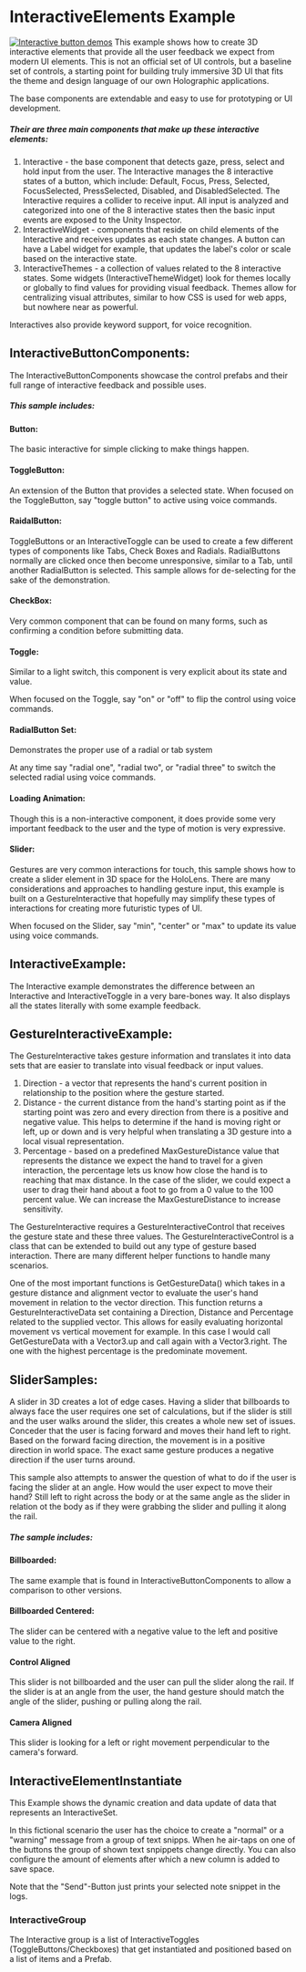# InteractiveElements Example
[![Interactive button demos](/External/ReadMeImages/MRTK_InteractiveButtons.jpg)](/Assets/MixedRealityToolkit-Examples/UX/README_InteractiveButtonComponents.md)
This example shows how to create 3D interactive elements that provide all the user feedback we expect from modern UI elements. This is not an official set of UI controls, but a baseline set of controls, a starting point for building truly immersive 3D UI that fits the theme and design language of our own Holographic applications.

The base components are extendable and easy to use for prototyping or UI development.

##### Their are three main components that make up these interactive elements:

1. Interactive - the base component that detects gaze, press, select and hold input from the user. The Interactive manages the 8 interactive states of a button, which include: Default, Focus, Press, Selected, FocusSelected, PressSelected, Disabled, and DisabledSelected. The Interactive requires a collider to receive input. All input is analyzed and categorized into one of the 8 interactive states then the basic input events are exposed to the Unity Inspector.
2. InteractiveWidget - components that reside on child elements of the Interactive and receives updates as each state changes. A button can have a Label widget for example, that updates the label's color or scale based on the interactive state.
3. InteractiveThemes - a collection of values related to the 8 interactive states. Some widgets (InteractiveThemeWidget) look for themes locally or globally to find values for providing visual feedback. Themes allow for centralizing visual attributes, similar to how CSS is used for web apps, but nowhere near as powerful.

Interactives also provide keyword support, for voice recognition.

## InteractiveButtonComponents:
The InteractiveButtonComponents showcase the control prefabs and their full range of interactive feedback and possible uses.

##### This sample includes:

#### Button:
The basic interactive for simple clicking to make things happen.

#### ToggleButton:
An extension of the Button that provides a selected state. When focused on the ToggleButton, say "toggle button" to active using voice commands.

#### RaidalButton:
ToggleButtons or an InteractiveToggle can be used to create a few different types of components like Tabs, Check Boxes and Radials.
RadialButtons normally are clicked once then become unresponsive, similar to a Tab, until another RadialButton is selected. This sample allows for de-selecting for the sake of the demonstration.

#### CheckBox:
Very common component that can be found on many forms, such as confirming a condition before submitting data.

#### Toggle:
Similar to a light switch, this component is very explicit about its state and value.

When focused on the Toggle, say "on" or "off" to flip the control using voice commands.

#### RadialButton Set:
Demonstrates the proper use of a radial or tab system

At any time say "radial one", "radial two", or "radial three" to switch the selected radial using voice commands.

#### Loading Animation:
Though this is a non-interactive component, it does provide some very important feedback to the user and the type of motion is very expressive.

#### Slider:
Gestures are very common interactions for touch, this sample shows how to create a slider element in 3D space for the HoloLens. There are many considerations and approaches to handling gesture input, this example is built on a GestureInteractive that hopefully may simplify these types of interactions for creating more futuristic types of UI.

When focused on the Slider, say "min", "center" or "max" to update its value using voice commands.

## InteractiveExample:
The Interactive example demonstrates the difference between an Interactive and InteractiveToggle in a very bare-bones way. It also displays all the states literally with some example feedback.

## GestureInteractiveExample:
The GestureInteractive takes gesture information and translates it into data sets that are easier to translate into visual feedback or input values.

1. Direction - a vector that represents the hand's current position in relationship to the position where the gesture started.
2. Distance - the current distance from the hand's starting point as if the starting point was zero and every direction from there is a positive and negative value. This helps to determine if the hand is moving right or left, up or down and is very helpful when translating a 3D gesture into a local visual representation.
3. Percentage - based on a predefined MaxGestureDistance value that represents the distance we expect the hand to travel for a given interaction, the percentage lets us know how close the hand is to reaching that max distance. In the case of the slider, we could expect a user to drag their hand about a foot to go from a 0 value to the 100 percent value. We can increase the MaxGestureDistance to increase sensitivity.

The GestureInteractive requires a GestureInteractiveControl that receives the gesture state and these three values. The GestureInteractiveControl is a class that can be extended to build out any type of gesture based interaction. There are many different helper functions to handle many scenarios.

One of the most important functions is GetGestureData() which takes in a gesture distance and alignment vector to evaluate the user's hand movement in relation to the vector direction. This function returns a GestureInteractiveData set containing a Direction, Distance and Percentage related to the supplied vector. This allows for easily evaluating horizontal movement vs vertical movement for example. In this case I would call GetGestureData with a Vector3.up and call again with a Vector3.right. The one with the highest percentage is the predominate movement.

## SliderSamples:
A slider in 3D creates a lot of edge cases. Having a slider that billboards to always face the user requires one set of calculations, but if the slider is still and the user walks around the slider, this creates a whole new set of issues. Conceder that the user is facing forward and moves their hand left to right. Based on the forward facing direction, the movement is in a positive direction in world space. The exact same gesture produces a negative direction if the user turns around.

This sample also attempts to answer the question of what to do if the user is facing the slider at an angle. How would the user expect to move their hand? Still left to right across the body or at the same angle as the slider in relation ot the body as if they were grabbing the slider and pulling it along the rail.

##### The sample includes:

#### Billboarded:
The same example that is found in InteractiveButtonComponents to allow a comparison to other versions.

#### Billboarded Centered:
The slider can be centered with a negative value to the left and positive value to the right.

#### Control Aligned
This slider is not billboarded and the user can pull the slider along the rail. If the slider is at an angle from the user, the hand gesture should match the angle of the slider, pushing or pulling along the rail.

#### Camera Aligned
This slider is looking for a left or right movement perpendicular to the camera's forward.

## InteractiveElementInstantiate
This Example shows the dynamic creation and data update of data that represents an InteractiveSet.

In this fictional scenario the user has the choice to create a "normal" or a "warning" message from a group of text snipps.
When he air-taps on one of the buttons the group of shown text snpippets  change directly.
You can also configure the amount of elements after which a new column is added to save space.

Note that the "Send"-Button just prints your selected note snippet in the logs.

### InteractiveGroup
The Interactive group is a list of InteractiveToggles (ToggleButtons/Checkboxes) that get instantiated and positioned based on a list of items and a Prefab.
